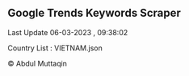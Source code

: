

## Google Trends Keywords Scraper 
 
Last Update 06-03-2023 , 09:38:02

Country List :
VIETNAM.json



© Abdul Muttaqin 
